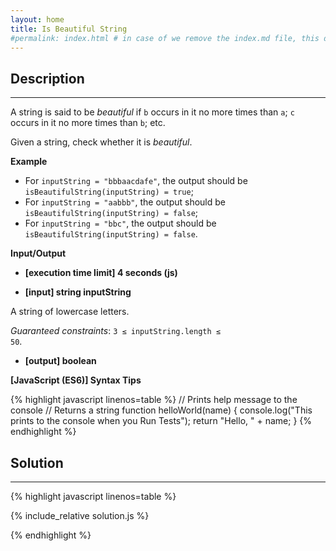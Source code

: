 ```yaml
---
layout: home
title: Is Beautiful String
#permalink: index.html # in case of we remove the index.md file, this doc will be the index page
---
```


<div class="row">
<div class="columnStmt" markdown="1">

## Description
------

A string is said to be *beautiful* if <code>b</code> occurs in it no more times than <code>a</code>; <code>c</code> occurs in it no more times than <code>b</code>; etc.

Given a string, check whether it is *beautiful*.

**Example**

* For <code>inputString = "bbbaacdafe"</code>, the output should be
<code>isBeautifulString(inputString) = true</code>;
* For <code>inputString = "aabbb"</code>, the output should be
<code>isBeautifulString(inputString) = false</code>;
* For <code>inputString = "bbc"</code>, the output should be
<code>isBeautifulString(inputString) = false</code>.

**Input/Output**

* **[execution time limit] 4 seconds (js)**

* **[input] string inputString**

A string of lowercase letters.

*Guaranteed constraints*:
<code>3 ≤ inputString.length ≤ 50</code>.

* **[output] boolean**


**[JavaScript (ES6)] Syntax Tips**

{% highlight javascript linenos=table %}
// Prints help message to the console
// Returns a string
function helloWorld(name) {
    console.log("This prints to the console when you Run Tests");
    return "Hello, " + name;
}
{% endhighlight %}

</div>
<div class="columnSol" markdown="1">

## Solution
------

{% highlight javascript linenos=table %}

{% include_relative solution.js %}

{% endhighlight %}

</div>
</div>